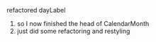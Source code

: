 refactored dayLabel
1. so I now finished the head of CalendarMonth
2. just did some refactoring and restyling